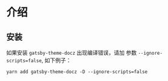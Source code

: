 # 介绍

## 安装

如果安装 `gatsby-theme-docz` 出现编译错误，请加 参数 `--ignore-scripts=false`, 如下例子：

`yarn add gatsby-theme-docz -D --ignore-scripts=false`

